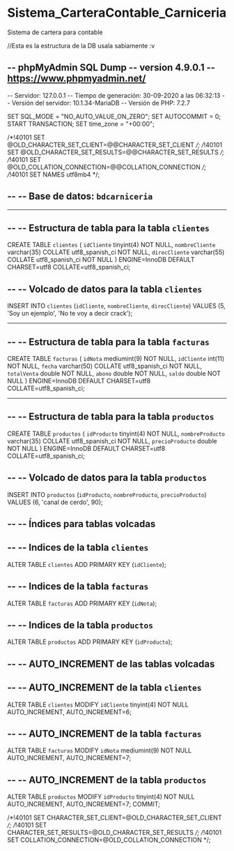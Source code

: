# Sistema_CarteraContable_Carniceria
Sistema de cartera para contable


//Esta es la estructura de la DB usala sabiamente :v

-- phpMyAdmin SQL Dump
-- version 4.9.0.1
-- https://www.phpmyadmin.net/
--
-- Servidor: 127.0.0.1
-- Tiempo de generación: 30-09-2020 a las 06:32:13
-- Versión del servidor: 10.1.34-MariaDB
-- Versión de PHP: 7.2.7

SET SQL_MODE = "NO_AUTO_VALUE_ON_ZERO";
SET AUTOCOMMIT = 0;
START TRANSACTION;
SET time_zone = "+00:00";


/*!40101 SET @OLD_CHARACTER_SET_CLIENT=@@CHARACTER_SET_CLIENT */;
/*!40101 SET @OLD_CHARACTER_SET_RESULTS=@@CHARACTER_SET_RESULTS */;
/*!40101 SET @OLD_COLLATION_CONNECTION=@@COLLATION_CONNECTION */;
/*!40101 SET NAMES utf8mb4 */;

--
-- Base de datos: `bdcarniceria`
--

-- --------------------------------------------------------

--
-- Estructura de tabla para la tabla `clientes`
--

CREATE TABLE `clientes` (
  `idCliente` tinyint(4) NOT NULL,
  `nombreCliente` varchar(35) COLLATE utf8_spanish_ci NOT NULL,
  `direcCliente` varchar(55) COLLATE utf8_spanish_ci NOT NULL
) ENGINE=InnoDB DEFAULT CHARSET=utf8 COLLATE=utf8_spanish_ci;

--
-- Volcado de datos para la tabla `clientes`
--

INSERT INTO `clientes` (`idCliente`, `nombreCliente`, `direcCliente`) VALUES
(5, 'Soy un ejemplo', 'No te voy a decir crack');

-- --------------------------------------------------------

--
-- Estructura de tabla para la tabla `facturas`
--

CREATE TABLE `facturas` (
  `idNota` mediumint(9) NOT NULL,
  `idCliente` int(11) NOT NULL,
  `fecha` varchar(50) COLLATE utf8_spanish_ci NOT NULL,
  `totalVenta` double NOT NULL,
  `abono` double NOT NULL,
  `saldo` double NOT NULL
) ENGINE=InnoDB DEFAULT CHARSET=utf8 COLLATE=utf8_spanish_ci;

-- --------------------------------------------------------

--
-- Estructura de tabla para la tabla `productos`
--

CREATE TABLE `productos` (
  `idProducto` tinyint(4) NOT NULL,
  `nombreProducto` varchar(35) COLLATE utf8_spanish_ci NOT NULL,
  `precioProducto` double NOT NULL
) ENGINE=InnoDB DEFAULT CHARSET=utf8 COLLATE=utf8_spanish_ci;

--
-- Volcado de datos para la tabla `productos`
--

INSERT INTO `productos` (`idProducto`, `nombreProducto`, `precioProducto`) VALUES
(6, 'canal de cerdo', 90);

--
-- Índices para tablas volcadas
--

--
-- Indices de la tabla `clientes`
--
ALTER TABLE `clientes`
  ADD PRIMARY KEY (`idCliente`);

--
-- Indices de la tabla `facturas`
--
ALTER TABLE `facturas`
  ADD PRIMARY KEY (`idNota`);

--
-- Indices de la tabla `productos`
--
ALTER TABLE `productos`
  ADD PRIMARY KEY (`idProducto`);

--
-- AUTO_INCREMENT de las tablas volcadas
--

--
-- AUTO_INCREMENT de la tabla `clientes`
--
ALTER TABLE `clientes`
  MODIFY `idCliente` tinyint(4) NOT NULL AUTO_INCREMENT, AUTO_INCREMENT=6;

--
-- AUTO_INCREMENT de la tabla `facturas`
--
ALTER TABLE `facturas`
  MODIFY `idNota` mediumint(9) NOT NULL AUTO_INCREMENT, AUTO_INCREMENT=7;

--
-- AUTO_INCREMENT de la tabla `productos`
--
ALTER TABLE `productos`
  MODIFY `idProducto` tinyint(4) NOT NULL AUTO_INCREMENT, AUTO_INCREMENT=7;
COMMIT;

/*!40101 SET CHARACTER_SET_CLIENT=@OLD_CHARACTER_SET_CLIENT */;
/*!40101 SET CHARACTER_SET_RESULTS=@OLD_CHARACTER_SET_RESULTS */;
/*!40101 SET COLLATION_CONNECTION=@OLD_COLLATION_CONNECTION */;
